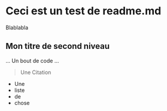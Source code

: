 # Ceci est un test de readme.md

Blablabla

## Mon titre de second niveau

...
Un bout de code
...

> Une Citation

- Une
- liste
- de
- chose
